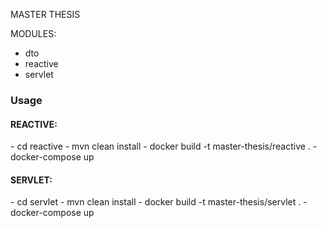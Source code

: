 MASTER THESIS

MODULES:
- dto
- reactive
- servlet


<h3>Usage</h3>

<h4>REACTIVE:</h4>
- cd reactive
- mvn clean install
- docker build -t master-thesis/reactive .
- docker-compose up

<h4>SERVLET:</h4>
- cd servlet
- mvn clean install
- docker build -t master-thesis/servlet .
- docker-compose up